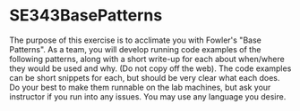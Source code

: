 # SE343BasePatterns
The purpose of this exercise is to acclimate you with Fowler's "Base Patterns".  As a team, you will develop running code examples of the following patterns, along with a short write-up for each about when/where they would be used and why. (Do not copy off the web). The code examples can be short snippets for each, but should be very clear what each does. Do your best to make them runnable on the lab machines, but ask your instructor if you run into any issues. You may use any language you desire.
